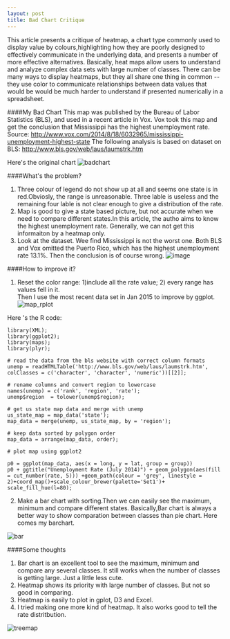 ```yaml
---
layout: post
title: Bad Chart Critique
---
```

This article presents a critique of heatmap, a chart type commonly used to display value by colours,highlighting how they are poorly designed to effectively communicate in the underlying data, and presents a number of more effective alternatives.
Basically, heat maps allow users to understand and analyze complex data sets with large number of classes. There can be many ways to display heatmaps, but they all share one thing in common -- they use color to communicate relationships between data values that would be would be much harder to understand if presented numerically in a spreadsheet.

####My Bad Chart
This map was published by the Bureau of Labor Statistics (BLS), and used in a recent article in Vox. Vox took this map and get the conclusion that Mississippi has the highest unemployment rate. 
Source: http://www.vox.com/2014/8/18/6032965/mississippi-unemployment-highest-state
The following analysis is based on dataset on BLS: http://www.bls.gov/web/laus/laumstrk.htm

Here's the original chart
![badchart](https://cloud.githubusercontent.com/assets/10662777/6846631/0c197038-d396-11e4-9c60-e0fdc9555562.gif)

####What's the problem? 

1. Three colour of legend do not show up at all and seems one state is in red.Obviosly, the range is unreasonable. Three lable is useless and the remaining four lable is not clear enough to give a distribution of the rate.
2. Map is good to give a state based picture, but not accurate when we need to compare different states.In this article, the autho aims to know the highest unemployment rate. Generally, we can not get this informaiton by a heatmap only.
3. Look at the dataset. Wee find Mississippi is not the worst one. Both BLS and Vox omitted the Puerto Rico,  which has the highest unemployment rate 13.1%. Then the conclusion is of course wrong.
![image](https://cloud.githubusercontent.com/assets/10662777/6850372/30908190-d3af-11e4-8483-a772997f75a7.png)



####How to improve it?
1. Reset the color range: 1)include all the rate value; 2) every range has values fell in it.  
Then I use the most recent data set in Jan 2015 to improve by ggplot. 
![map_rplot](https://cloud.githubusercontent.com/assets/10662777/6846640/2eb61268-d396-11e4-928b-97de8ded807d.png)

Here 's the R code:

```
library(XML);
library(ggplot2);
library(maps);
library(plyr);

# read the data from the bls website with correct column formats
unemp = readHTMLTable('http://www.bls.gov/web/laus/laumstrk.htm', colClasses = c('character', 'character', 'numeric'))[[2]];

# rename columns and convert region to lowercase
names(unemp) = c('rank', 'region', 'rate');
unemp$region  = tolower(unemp$region);

# get us state map data and merge with unemp
us_state_map = map_data('state');
map_data = merge(unemp, us_state_map, by = 'region'); 

# keep data sorted by polygon order
map_data = arrange(map_data, order);

# plot map using ggplot2

p0 = ggplot(map_data, aes(x = long, y = lat, group = group)) 
p0 + ggtitle("Unemployment Rate (July 2014)") + geom_polygon(aes(fill = cut_number(rate, 5))) +geom_path(colour = 'grey', linestyle = 2)+coord_map()+scale_colour_brewer(palette='Set1')+ scale_fill_hue(l=80);
```

2. Make a bar chart with sorting.Then we can easily  see the maximum, minimum and compare different states. Basically,Bar chart is always a better way to show comparation between classes than pie chart.
Here comes my barchart.

![bar](https://cloud.githubusercontent.com/assets/10662777/6846672/63943c26-d396-11e4-99da-41e6c85ac9bf.png)



####Some thoughts
1. Bar chart is an excellent tool to see the maximum, minimum and compare any several classes. It still works when the number of classes is getting large. Just a little less cute.
2. Heatmap shows its priority with large number of classes. But not so good in comparing.
3. Heatmap is easily to plot in gplot, D3 and Excel.
4. I tried making one more kind of heatmap. It also works good to tell the rate distritbution.

![treemap](https://cloud.githubusercontent.com/assets/10662777/6853376/41a290b0-d3c1-11e4-80ae-34f2958c30a1.jpg)



